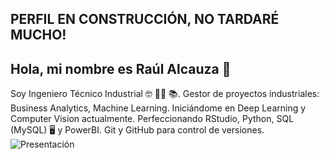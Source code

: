 ## PERFIL EN CONSTRUCCIÓN, NO TARDARÉ MUCHO!

## Hola, mi nombre es Raúl Alcauza 👋
Soy Ingeniero Técnico Industrial 🤓 👨‍🏫 📚. 
Gestor de proyectos industriales: Business Analytics,  Machine Learning. Iniciándome en Deep Learning y Computer Vision actualmente. Perfeccionando RStudio, Python, SQL (MySQL)  🖥️ y PowerBI. Git y GitHub para control de versiones.
![Presentación](./raulalcauza/Captura.JPG)

<!--
**raulalcauza/raulalcauza** is a ✨ _special_ ✨ repository because its `README.md` (this file) appears on your GitHub profile.

Here are some ideas to get you started:

- 🔭 I’m currently working on ...
- 🌱 I’m currently learning ...
- 👯 I’m looking to collaborate on ...
- 🤔 I’m looking for help with ...
- 💬 Ask me about ...
- 📫 How to reach me: ...
- 😄 Pronouns: ...
- ⚡ Fun fact: ...
-->
